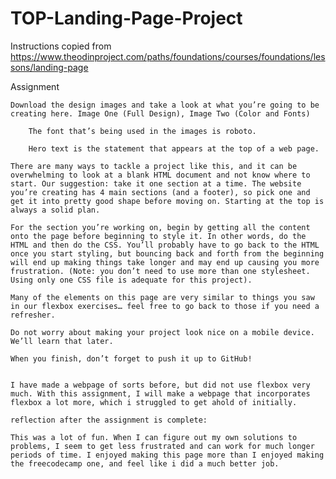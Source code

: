 # TOP-Landing-Page-Project

Instructions copied from https://www.theodinproject.com/paths/foundations/courses/foundations/lessons/landing-page


Assignment

    Download the design images and take a look at what you’re going to be creating here. Image One (Full Design), Image Two (Color and Fonts)

        The font that’s being used in the images is roboto.

        Hero text is the statement that appears at the top of a web page.

    There are many ways to tackle a project like this, and it can be overwhelming to look at a blank HTML document and not know where to start. Our suggestion: take it one section at a time. The website you’re creating has 4 main sections (and a footer), so pick one and get it into pretty good shape before moving on. Starting at the top is always a solid plan.

    For the section you’re working on, begin by getting all the content onto the page before beginning to style it. In other words, do the HTML and then do the CSS. You’ll probably have to go back to the HTML once you start styling, but bouncing back and forth from the beginning will end up making things take longer and may end up causing you more frustration. (Note: you don’t need to use more than one stylesheet. Using only one CSS file is adequate for this project).

    Many of the elements on this page are very similar to things you saw in our flexbox exercises… feel free to go back to those if you need a refresher.

    Do not worry about making your project look nice on a mobile device. We’ll learn that later.

    When you finish, don’t forget to push it up to GitHub!


    I have made a webpage of sorts before, but did not use flexbox very much. With this assignment, I will make a webpage that incorporates flexbox a lot more, which i struggled to get ahold of initially.

    reflection after the assignment is complete:

    This was a lot of fun. When I can figure out my own solutions to problems, I seem to get less frustrated and can work for much longer periods of time. I enjoyed making this page more than I enjoyed making the freecodecamp one, and feel like i did a much better job.

